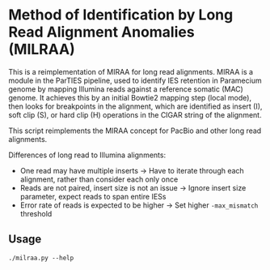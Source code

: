 # Method of Identification by Long Read Alignment Anomalies (MILRAA)

This is a reimplementation of MIRAA for long read alignments. MIRAA is a module
in the ParTIES pipeline, used to identify IES retention in Paramecium genome by
mapping Illumina reads against a reference somatic (MAC) genome. It achieves
this by an initial Bowtie2 mapping step (local mode), then looks for breakpoints
in the alignment, which are identified as insert (I), soft clip (S), or hard
clip (H) operations in the CIGAR string of the alignment.

This script reimplements the MIRAA concept for PacBio and other long read
alignments. 

Differences of long read to Illumina alignments:
 * One read may have multiple inserts -> Have to iterate through each alignment,
   rather than consider each only once
 * Reads are not paired, insert size is not an issue -> Ignore insert size
   parameter, expect reads to span entire IESs
 * Error rate of reads is expected to be higher -> Set higher `-max_mismatch`
   threshold

## Usage

```
./milraa.py --help
```
